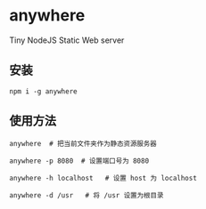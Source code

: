 # anywhere
Tiny NodeJS Static Web server

## 安装

```
npm i -g anywhere
```


## 使用方法

```
anywhere  # 把当前文件夹作为静态资源服务器

anywhere -p 8080  # 设置端口号为 8080

anywhere -h localhost   # 设置 host 为 localhost

anywhere -d /usr   # 将 /usr 设置为根目录

```
